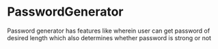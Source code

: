 # PasswordGenerator
Password generator has features like wherein user can get password of desired length which also determines
whether password is strong or not

